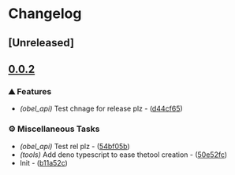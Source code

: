 # Changelog

## [Unreleased]

## [0.0.2](https://github.com/takula-tech/nita-obel/compare/obel_api-v0.0.1...obel_api-v0.0.2)

### ⛰️ Features

- *(obel_api)* Test chnage for release plz - ([d44cf65](https://github.com/takula-tech/nita-obel/commit/d44cf6567d1abd06c32f1f8da8777b23b04742b4))

### ⚙️ Miscellaneous Tasks

- *(obel_api)* Test rel plz - ([54bf05b](https://github.com/takula-tech/nita-obel/commit/54bf05ba802790c4e30f27a7eff67e036da1100c))
- *(tools)* Add deno typescript to ease thetool creation - ([50e52fc](https://github.com/takula-tech/nita-obel/commit/50e52fc8f8c235d8204d9a4507398a1d07266a06))
- Init - ([b11a52c](https://github.com/takula-tech/nita-obel/commit/b11a52c2f97ec8119f78d01b5eb57a4dcc529282))

